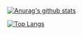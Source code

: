 [![Anurag's github stats](https://github-readme-stats.vercel.app/api?username=ZhiXiao-Lin&count_private=true&show_icons=true&hide_border=true&theme=vue)](https://github.com/anuraghazra/github-readme-stats)

[![Top Langs](https://github-readme-stats.vercel.app/api/top-langs/?username=ZhiXiao-Lin&hide_border=true&theme=vue)](https://github.com/anuraghazra/github-readme-stats)

